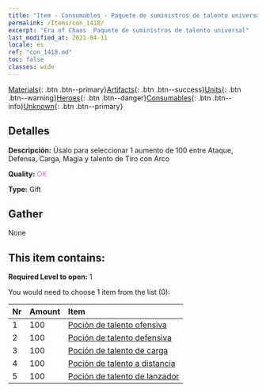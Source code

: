 ```yaml
---
title: "Item - Consumables - Paquete de suministros de talento universal"
permalink: /Items/con_1418/
excerpt: "Era of Chaos  Paquete de suministros de talento universal"
last_modified_at: 2021-04-11
locale: es
ref: "con_1418.md"
toc: false
classes: wide
---
```

 [Materials](/es/Items/){: .btn .btn--primary}[Artifacts](/es/Items/Artifacts/){: .btn .btn--success}[Units](/es/Items/Units/){: .btn .btn--warning}[Heroes](/es/Items/Heroes/){: .btn .btn--danger}[Consumables](/es/Items/Consumables/){: .btn .btn--info}[Unknown](/es/Items/Unknown/){: .btn .btn--primary}

## Detalles
 **Descripción:** Úsalo para seleccionar 1 aumento de 100 entre Ataque, Defensa, Carga, Magia y talento de Tiro con Arco

 **Quality:** <span style="color: #DA70D6">OK</span>

 **Type:** Gift

## Gather

  None

## This item contains:

 **Required Level to open:** 1

 You would need to choose 1 item from the list (0):

  | Nr | Amount |     Item    |
  |:---|:-------|:------------|
  | 1 | 100 | [Poción de talento ofensiva](/es/Items/con_786/) | 
  | 2 | 100 | [Poción de talento defensiva](/es/Items/con_787/) | 
  | 3 | 100 | [Poción de talento de carga](/es/Items/con_788/) | 
  | 4 | 100 | [Poción de talento a distancia](/es/Items/con_789/) | 
  | 5 | 100 | [Poción de talento de lanzador](/es/Items/con_790/) | 
